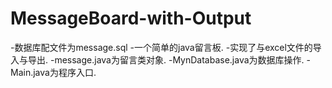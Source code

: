 # MessageBoard-with-Output
-数据库配文件为message.sql
-一个简单的java留言板.
-实现了与excel文件的导入与导出.
-message.java为留言类对象.
-MynDatabase.java为数据库操作.
-Main.java为程序入口.
